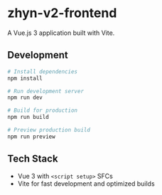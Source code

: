 # zhyn-v2-frontend

A Vue.js 3 application built with Vite.

## Development

```bash
# Install dependencies
npm install

# Run development server
npm run dev

# Build for production
npm run build

# Preview production build
npm run preview
```

## Tech Stack

- Vue 3 with `<script setup>` SFCs
- Vite for fast development and optimized builds
